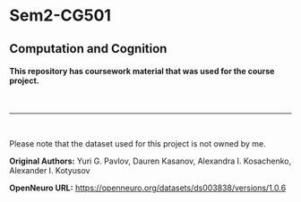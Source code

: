 # Sem2-CG501
## Computation and Cognition

#### This repository has coursework material that was used for the course project.

<br />

----

<br />

Please note that the dataset used for this project is not owned by me.

**Original Authors:** Yuri G. Pavlov, Dauren Kasanov, Alexandra I. Kosachenko, Alexander I. Kotyusov

**OpenNeuro URL:** https://openneuro.org/datasets/ds003838/versions/1.0.6
